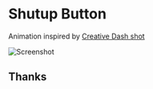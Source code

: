# Shutup Button


Animation inspired by [Creative Dash shot](http://drbl.in/lQdE)

![Screenshot][1] &nbsp;&nbsp;&nbsp;&nbsp; 



## Thanks

[1]: https://raw.githubusercontent.com/mohamad-ibrahim/Shutup-Button/master/ShutupButton.gif

